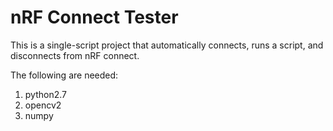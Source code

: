 # nRF Connect Tester


This is a single-script project that automatically connects, runs a script, and disconnects from nRF connect.

The following are needed:
1. python2.7
2. opencv2
3. numpy

